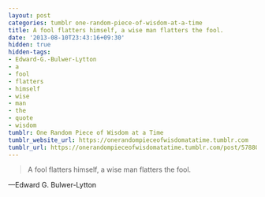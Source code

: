 ```yaml
---
layout: post
categories: tumblr one-random-piece-of-wisdom-at-a-time
title: A fool flatters himself, a wise man flatters the fool.
date: '2013-08-10T23:43:16+09:30'
hidden: true
hidden-tags:
- Edward-G.-Bulwer-Lytton
- a
- fool
- flatters
- himself
- wise
- man
- the
- quote
- wisdom
tumblr: One Random Piece of Wisdom at a Time
tumblr_website_url: https://onerandompieceofwisdomatatime.tumblr.com
tumblr_url: https://onerandompieceofwisdomatatime.tumblr.com/post/57880678747/a-fool-flatters-himself-a-wise-man-flatters-the
---
```

> A fool flatters himself, a wise man flatters the fool.

—Edward G. Bulwer-Lytton
